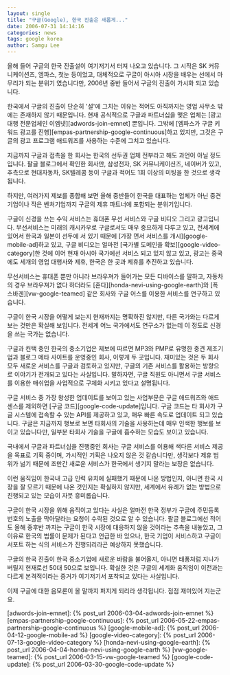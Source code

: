 ```yaml
---
layout: single
title: "구글(Google), 한국 진출은 새롭게..."
date: 2006-07-31 14:14:16
categories: news
tags: google korea
author: Samgu Lee
---
```


올해 들어 구글의 한국 진출설이 여기저기서 터져 나오고 있습니다. 그 시작은 SK 커뮤니케이션즈, 엠파스, 첫눈 등이었고, 대체적으로 구글이 아시아 시장을 배우는 선에서 마무리가 되는 분위기 였습니다만, 2006년 중반 들어서 구글의 진출이 가시화 되고 있습니다.

한국에서 구글의 진출이 단순히 '설'에 그치는 이유는 적어도 아직까지는 영업 사무소 밖에는 존재하지 않기 때문입니다. 현재 공식적으로 구글과 파트너십을 맺은 업체는 [광고 대행 전문업체인 이엠넷][adwords-join-emnet] 뿐입니다. 그밖에 [엠파스가 구글 키워드 광고를 진행][empas-partnership-google-continuous]하고 있지만, 그것은 구글의 광고 프로그램 애드워즈를 사용하는 수준에 그치고 있습니다.

지금까지 구글과 접촉을 한 회사는 한국의 선두권 업체 전부라고 해도 과언이 아닐 정도입니다. 팔글 블로그에서 확인한 회사만, 삼성전자, SK 커뮤니케이션즈, 네이버가 있고, 추측으로 현대자동차, SK텔레콤 등이 구글과 적어도 1회 이상의 미팅을 한 것으로 생각됩니다.

하지만, 여러가지 제보를 종합해 보면 올해 중반들어 한국을 대표하는 업체가 아닌 중견 기업이나 작은 벤처기업까지 구글의 제휴 파트너에 포함되는 분위기입니다.

구글이 신경을 쓰는 수익 서비스는 휴대폰 무선 서비스와 구글 비디오 그리고 광고입니다. 무선서비스는 미래의 캐시카우로 구글로서도 매우 중요하게 다루고 있고, 전세계에 있어서 한국과 일본이 선두에 서 있기 때문에 [가장 먼서 서비스를 개시][google-mobile-ad]하고 있고, 구글 비디오는 얼마전 [국가별 도메인을 확보][google-video-category]한 것에 이어 현재 아시아 국가에선 서비스 되고 있지 않고 있고, 광고는 중국에도 세개의 영업 대행사와 제휴, 한국은 한 곳과 제휴를 추진하고 있습니다.

무선서비스는 휴대폰 뿐만 아니라 브라우져가 들어가는 모든 디바이스를 말하고, 자동차의 경우 브라우져가 없다 하더라도 [혼다][honda-nevi-using-google-earth]와 [폭스바겐][vw-google-teamed] 같은 회사와 구글 어스를 이용한 서비스를 연구하고 있습니다.

구글이 한국 시장을 어떻게 보는지 현재까지는 명확하진 않지만, 다른 국가와는 다르게 보는 것만은 확실해 보입니다. 전세계 어느 국가에서도 연구소가 없는데 이 정도로 신경을 쓰는 국가는 없습니다.

구글과 컨택 중인 한국의 중소기업은 제보에 따르면 MP3와 PMP로 유명한 중견 제조기업과 블로그 메타 사이트를 운영중인 회사, 이렇게 두 곳입니다. 재미있는 것은 두 회사 모두 새로운 서비스를 구글과 검토하고 있지만, 구글의 기존 서비스를 활용하는 방향으로 이야기가 전개되고 있다는 사실입니다. 말하자면, 구글 직원도 아니면서 구글 서비스를 이용한 매쉬업을 사업적으로 구체화 시키고 있다고 설명됩니다.

구글 서비스 중 가장 왕성한 업데이트를 보이고 있는 사업부문은 구글 애드워즈와 애드센스를 제외하면 [구글 코드][google-code-update]입니다. 구글 코드는 타 회사가 구글 시스템에 접속할 수 있는 API를 제공하고 있고, 매우 빠른 속도로 업데이트 되고 있습니다. 구글은 지금까지 행보로 보면 타회사의 기술을 사용하는데 매우 인색한 행보를 보이고 있습니다만, 일부분 타회사 기술을 구글에 흡수하는 모습도 보이고 있습니다.

국내에서 구글과 파트너십을 진행중인 회사는 구글 서비스를 이용해 색다른 서비스 제공을 목표로 기획 중이며, 가시적인 기획은 나오지 않은 것 같습니다만, 생각보다 제휴 범위가 넒기 때문에 조만간 새로운 서비스가 한국에서 생기지 말라는 보장은 없습니다.

이런 움직임이 한국내 고급 인력 유치에 실패했기 때문에 나온 방법인지, 아니면 한국 시장을 잘 모르기 때문에 나온 것인지는 확실하지 않지만, 세계에서 유례가 없는 방법으로 진행되고 있는 모습이 자뭇 흥미롭습니다.

구글이 한국 시장을 위해 움직이고 있다는 사실은 얼마전 한국 정부가 구글에 주민등록번호의 노출을 막아달라는 요청이 수락된 것으로 알 수 있습니다. 팔글 블로그에선 적어도 올해 중후반 까지는 구글이 한국 시장에 대응하지 않을 것이라는 추측을 내놓았고, 그 이유로 한국의 법률이 문제가 된다고 언급한 바 있으나, 한국 기업이 서비스하고 구글이 서포트 하는 식의 서비스가 진행되리라곤 예상하지 못했습니다.

구글의 한국 진출이 한국 중소기업에 새로운 바람을 불어올지, 아니면 태풍처럼 지나가 버릴지 현재로선 50대 50으로 보입니다. 확실한 것은 구글의 세계화 움직임이 이전과는 다르게 본격적이라는 증거가 여기저기서 포착되고 있다는 사실입니다.

이제 구글에 대한 음모론이 올 말까지 퍼지게 되리라 생각됩니다. 점점 재미있어 지는군요.

[adwords-join-emnet]: {% post_url 2006-03-04-adwords-join-emnet %}
[empas-partnership-google-continuous]: {% post_url 2006-05-22-empas-partnership-google-continuous %}
[google-mobile-ad]: {% post_url 2006-04-12-google-mobile-ad %}
[google-video-category]: {% post_url 2006-07-13-google-video-category %}
[honda-nevi-using-google-earth]: {% post_url 2006-04-04-honda-nevi-using-google-earth %}
[vw-google-teamed]: {% post_url 2006-03-15-vw-google-teamed %}
[google-code-update]: {% post_url 2006-03-30-google-code-update %}

